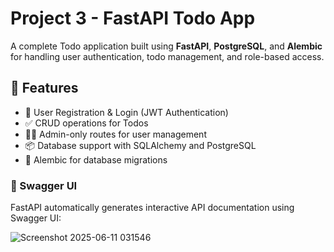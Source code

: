 # Project 3 - FastAPI Todo App

A complete Todo application built using **FastAPI**, **PostgreSQL**, and **Alembic** for handling user authentication, todo management, and role-based access.

## 🚀 Features

- 🔐 User Registration & Login (JWT Authentication)
- ✅ CRUD operations for Todos
- 🧑‍💻 Admin-only routes for user management
- 📦 Database support with SQLAlchemy and PostgreSQL
- 🧬 Alembic for database migrations

### 🔧 Swagger UI

FastAPI automatically generates interactive API documentation using Swagger UI:

![Screenshot 2025-06-11 031546](https://github.com/user-attachments/assets/77d37591-aa6d-4ef3-b3e2-09fc4f04cc37)

